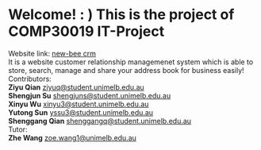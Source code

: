 # Welcome! **: )** This is the project of COMP30019 IT-Project  
Website link: [new-bee crm](https://www.google.com/)  
It is a website customer relationship managemenet system which is able to store, search, manage and share your address book for business easily!
Contributors:  
**Ziyu Qian**   ziyuq@student.unimelb.edu.au  
**Shengjun Su** shengjuns@student.unimelb.edu.au  
**Xinyu Wu** xinyu3@student.unimelb.edu.au  
**Yutong Sun**  yssu3@student.unimelb.edu.au  
**Shenggang Qian** shenggangq@student.unimelb.edu.au  
Tutor:  
**Zhe Wang** zoe.wang1@unimelb.edu.au
